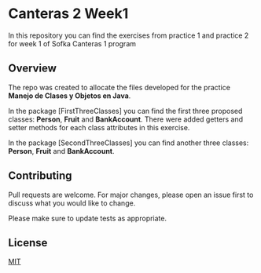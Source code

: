 # Canteras 2 Week1
In this repository you can find the exercises from practice 1 and practice 2 for week 1 of Sofka Canteras 1 program

## Overview
The repo was created to allocate the files developed for the practice **Manejo de Clases y Objetos en Java**.

In the package [FirstThreeClasses] you can find the first three proposed classes: **Person**, **Fruit** and **BankAccount**. There were added getters and setter methods for each class attributes in this exercise.

In the package [SecondThreeClasses] you can find another three classes: **Person**, **Fruit** and **BankAccount**.

## Contributing
Pull requests are welcome. For major changes, please open an issue first to discuss what you would like to change.

Please make sure to update tests as appropriate.

## License
[MIT](https://choosealicense.com/licenses/mit/)
